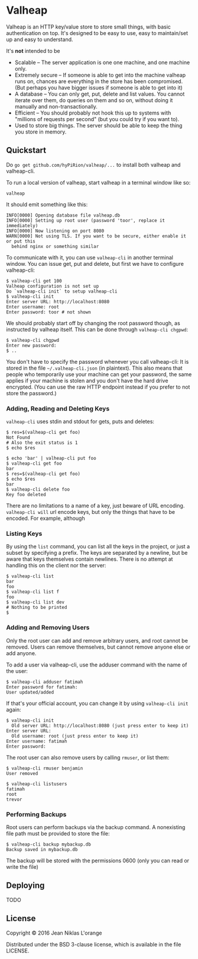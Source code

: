 # Valheap

Valheap is an HTTP key/value store to store small things, with basic
authentication on top. It's designed to be easy to use, easy to maintain/set up
and easy to understand.

It's **not** intended to be

* Scalable – The server application is one one machine, and one machine only.
* Extremely secure – If someone is able to get into the machine valheap runs on,
  chances are everything in the store has been compromised. (But perhaps you
  have bigger issues if someone is able to get into it)
* A database – You can only get, put, delete and list values. You cannot iterate
  over them, do queries on them and so on, without doing it manually and
  non-transactionally.
* Efficient – You should probably not hook this up to systems with "millions of
  requests per second" (but you could try if you want to).
* Used to store big things. The server should be able to keep the thing you
  store in memory.

## Quickstart

Do `go get github.com/hyPiRion/valheap/...` to install both valheap and
valheap-cli.

To run a local version of valheap, start valheap in a terminal window like so:

```
valheap
```


It should emit something like this:

```
INFO[0000] Opening database file valheap.db
INFO[0000] Setting up root user (password 'toor', replace it immediately)
INFO[0000] Now listening on port 8080
WARN[0000] Not using TLS. If you want to be secure, either enable it or put this
  behind nginx or something similar
```

To communicate with it, you can use `valheap-cli` in another terminal window.
You can issue get, put and delete, but first we have to configure valheap-cli:

```
$ valheap-cli get 100
Valheap configuration is not set up
Do `valheap-cli init` to setup valheap-cli
$ valheap-cli init
Enter server URL: http://localhost:8080
Enter username: root
Enter password: toor # not shown
```

We should probably start off by changing the root password though, as instructed
by valheap itself. This can be done through `valheap-cli chgpwd`:

```
$ valheap-cli chgpwd
Enter new password: 
$ ..
```

You don't have to specify the password whenever you call valheap-cli: It is
stored in the file `~/.valheap-cli.json` (in plaintext). This also means that
people who temporarily use your machine can get your password, the same applies
if your machine is stolen and you don't have the hard drive encrypted. (You can
use the raw HTTP endpoint instead if you prefer to not store the password.)

### Adding, Reading and Deleting Keys

`valheap-cli` uses stdin and stdout for gets, puts and deletes: 

```shell
$ res=$(valheap-cli get foo)
Not Found
# Also the exit status is 1
$ echo $res

$ echo 'bar' | valheap-cli put foo
$ valheap-cli get foo
bar
$ res=$(valheap-cli get foo)
$ echo $res
bar
$ valheap-cli delete foo
Key foo deleted
```

There are no limitations to a name of a key, just beware of URL encoding.
`valheap-cli will` url encode keys, but only the things that have to be encoded.
For example, although 

### Listing Keys

By using the `list` command, you can list all the keys in the project, or just a
subset by specifying a prefix. The keys are separated by a newline, but be aware
that keys themselves contain newlines. There is no attempt at handling this on
the client nor the server:

```shell
$ valheap-cli list
bar
foo
$ valheap-cli list f
foo
$ valheap-cli list dev
# Nothing to be printed
$
```

### Adding and Removing Users

Only the root user can add and remove arbitrary users, and root cannot be
removed. Users can remove themselves, but cannot remove anyone else or add
anyone.

To add a user via valheap-cli, use the adduser command with the name of the
user:

```shell
$ valheap-cli adduser fatimah
Enter password for fatimah: 
User updated/added
```

If that's your official account, you can change it by using `valheap-cli init`
again:

```shell
$ valheap-cli init
  Old server URL: http://localhost:8080 (just press enter to keep it)
Enter server URL: 
  Old username: root (just press enter to keep it)
Enter username: fatimah
Enter password:
```

The root user can also remove users by calling `rmuser`, or list them:

```shell
$ valheap-cli rmuser benjamin
User removed
```

```shell
$ valheap-cli listusers
fatimah
root
trevor
```

### Performing Backups

Root users can perform backups via the backup command. A nonexisting file path
must be provided to store the file:

```shell
$ valheap-cli backup mybackup.db
Backup saved in mybackup.db
```

The backup will be stored with the permissions 0600 (only you can read or write
the file)

## Deploying

TODO

## License

Copyright © 2016 Jean Niklas L'orange

Distributed under the BSD 3-clause license, which is available in the file
LICENSE.
